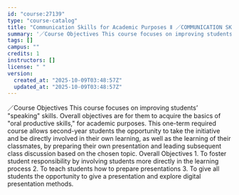 ```yaml
---
id: "course:27139"
type: "course-catalog"
title: "Communication Skills for Academic Purposes Ⅱ ／COMMUNICATION SKILLS FOR ACADEMIC PURPOSES Ⅱ"
summary: '／Course Objectives This course focuses on improving students’ "speaking" skills. Overall objectives are for them to acqu…'
tags: []
campus: ""
credits: 1
instructors: []
license: " "
version:
  created_at: "2025-10-09T03:48:57Z"
  updated_at: "2025-10-09T03:48:57Z"
---
```


／Course Objectives This course focuses on improving students’ "speaking" skills. Overall objectives are for them to acquire the basics of "oral productive skills," for academic purposes. This one-term required course allows second-year students the opportunity to take the initiative and be directly involved in their own learning, as well as the learning of their classmates, by preparing their own presentation and leading subsequent class discussion based on the chosen topic. Overall Objectives 1. To foster student responsibility by involving students more directly in the learning process 2. To teach students how to prepare presentations 3. To give all students the opportunity to give a presentation and explore digital presentation methods.
